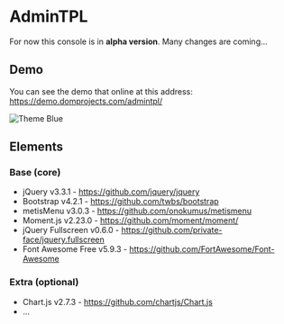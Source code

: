 # AdminTPL

For now this console is in **alpha version**. Many changes are coming...

## Demo
You can see the demo that online at this address: https://demo.domprojects.com/admintpl/

![Theme Blue](https://demo.domprojects.com/admintpl/screenshot/screenshot-blue.png)

## Elements
### Base (core)
* jQuery v3.3.1 - https://github.com/jquery/jquery
* Bootstrap v4.2.1 - https://github.com/twbs/bootstrap
* metisMenu v3.0.3 - https://github.com/onokumus/metismenu
* Moment.js v2.23.0 - https://github.com/moment/moment/
* jQuery Fullscreen v0.6.0 - https://github.com/private-face/jquery.fullscreen
* Font Awesome Free v5.9.3 - https://github.com/FortAwesome/Font-Awesome

### Extra (optional)
* Chart.js v2.7.3 - https://github.com/chartjs/Chart.js
* ...
